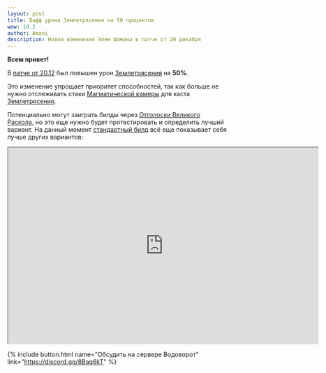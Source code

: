 ```yaml
---    
layout: post
title: Бафф урона Землетрясения на 50 процентов
wow: 10.2
author: Amani
description: Новое изменения Элем Шамана в патче от 20 декабря
---
```


**Всем привет!**

В [патче от 20.12](https://www.wowhead.com/news/upcoming-class-tuning-on-december-19th-many-specs-buffed-336761) был повышен урон [Землетрясения](https://ru.wowhead.com/spell=61882) на **50%**.

Это изменение упрощает приоритет способностей, так как больше не нужно отслеживать стаки [Магматической камеры](https://ru.wowhead.com/spell=381932) для каста [Землетрясения](https://ru.wowhead.com/spell=61882).

Потенциально могут заиграть билды через [Отголоски Великого Раскола](https://www.wowhead.com/ru/spell=384087), но это еще нужно будет протестировать и определить лучший вариант. На данный момент [стандартный билд](https://stormkeeper.ru/ele/guide.html#%D1%82%D0%B0%D0%BB%D0%B0%D0%BD%D1%82%D1%8B-%D0%B4%D0%BB%D1%8F-%D0%BC%D0%B8%D1%84%D0%B8%D0%BA) всё еще показывает себя лучше других вариантов:

<p></p>

<iframe title="Talent Embed Example 1" src="https://www.raidbots.com/simbot/render/talents/BYQAAAAAAAAAAAAAAAAAAAAAAAAAAAAg0SrIJtkACSjSUSLJOQOAAAAAAgSASJJkmEItkkmSgSCRAC?width=700&bgcolor=262b39&locale=ru_RU" width="710" height="450"></iframe>

<p></p>


<p></p>

{% include button.html name="Обсудить на сервере Водоворот" link="https://discord.gg/8Bag6kT" %}  

<p></p>


